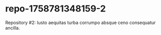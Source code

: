 # repo-1758781348159-2
Repository #2: Iusto aequitas turba corrumpo absque ceno consequatur ancilla.
